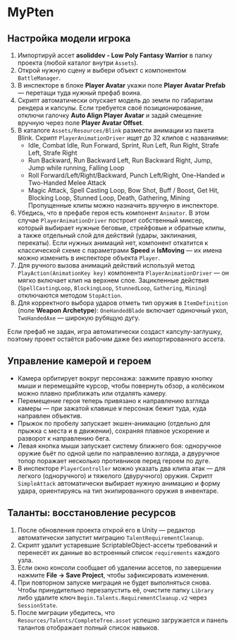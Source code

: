 # MyPten

## Настройка модели игрока

1. Импортируй ассет **asoliddev - Low Poly Fantasy Warrior** в папку проекта (любой каталог внутри `Assets`).
2. Открой нужную сцену и выбери объект с компонентом `BattleManager`.
3. В инспекторе в блоке **Player Avatar** укажи поле **Player Avatar Prefab** — перетащи туда нужный префаб воина.
4. Скрипт автоматически опускает модель до земли по габаритам рендера и капсулы. Если требуется своё позиционирование, отключи галочку **Auto Align Player Avatar** и задай смещение вручную через поле **Player Avatar Offset**.
5. В каталоге `Assets/Resources/Blink` размести анимации из пакета Blink. Скрипт `PlayerAnimationDriver` ищет до 32 клипов с названиями:
   - Idle, Combat Idle, Run Forward, Sprint, Run Left, Run Right, Strafe Left, Strafe Right
   - Run Backward, Run Backward Left, Run Backward Right, Jump, Jump while running, Falling Loop
   - Roll Forward/Left/Right/Backward, Punch Left/Right, One-Handed и Two-Handed Melee Attack
   - Magic Attack, Spell Casting Loop, Bow Shot, Buff / Boost, Get Hit, Blocking Loop, Stunned Loop, Death, Gathering, Mining
   Пропущенные клипы можно назначить вручную в инспекторе.
6. Убедись, что в префабе героя есть компонент `Animator`. В этом случае `PlayerAnimationDriver` построит собственный миксер, который выбирает нужные беговые, стрейфовые и обратные клипы, а также отдельный слой для действий (удары, заклинания, перекаты). Если нужных анимаций нет, компонент откатится к классической схеме с параметрами **Speed** и **IsMoving** — их имена можно изменить в инспекторе объекта `Player`.
7. Для ручного вызова анимаций действий используй метод `PlayAction(AnimationKey key)` компонента `PlayerAnimationDriver` — он мягко включает клип на верхнем слое. Зацикленные действия (`SpellCastingLoop`, `BlockingLoop`, `StunnedLoop`, `Gathering`, `Mining`) отключаются методом `StopAction`.
8. Для корректного выбора ударов отметь тип оружия в `ItemDefinition` (поле **Weapon Archetype**): `OneHandedBlade` включает одиночный укол, `TwoHandedAxe` — широкую рубящую дугу.

Если префаб не задан, игра автоматически создаст капсулу-заглушку, поэтому проект остаётся рабочим даже без импортированного ассета.

## Управление камерой и героем

* Камера орбитирует вокруг персонажа: зажмите правую кнопку мыши и перемещайте курсор, чтобы повернуть обзор, а колёсиком можно плавно приближать или отдалять камеру.
* Перемещение героя теперь привязано к направлению взгляда камеры — при зажатой клавише `W` персонаж бежит туда, куда направлен объектив.
* Прыжок по пробелу запускает экшен-анимацию (отдельно для прыжка с места и в движении), сохраняя плавное ускорение и разворот к направлению бега.
* Левая кнопка мыши запускает систему ближнего боя: одноручное оружие бьёт по одной цели по направлению взгляда, а двуручное топор поражает несколько противников перед героем по дуге.
* В инспекторе `PlayerController` можно указать два клипа атак — для легкого (одноручного) и тяжелого (двуручного) оружия. Скрипт `SimpleAttack` автоматически выбирает нужную анимацию и форму удара, ориентируясь на тип экипированного оружия в инвентаре.

## Таланты: восстановление ресурсов

1. После обновления проекта открой его в Unity — редактор автоматически запустит миграцию `TalentRequirementCleanup`.
2. Скрипт удалит устаревшие ScriptableObject-ассеты требований и перенесёт их данные во встроенный список `requirements` каждого узла.
3. Если окно консоли сообщает об удалении ассетов, по завершении нажмите **File → Save Project**, чтобы зафиксировать изменения.
4. При повторном запуске миграция не будет выполняться снова. Чтобы принудительно перезапустить её, очистите папку `Library` либо удалите ключ `Begin.Talents.RequirementCleanup.v2` через `SessionState`.
5. После миграции убедитесь, что `Resources/Talents/CompleteTree.asset` успешно загружается и панель талантов отображает полный список навыков.
